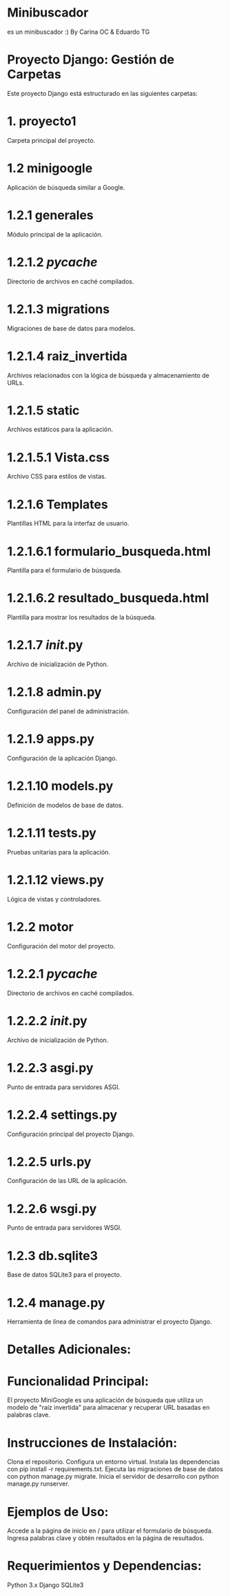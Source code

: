 # Minibuscador
es un minibuscador :)
By Carina OC & Eduardo TG

# Proyecto Django: Gestión de Carpetas
Este proyecto Django está estructurado en las siguientes carpetas:

# 1. proyecto1
Carpeta principal del proyecto.
# 1.2 minigoogle
Aplicación de búsqueda similar a Google.
# 1.2.1 generales
Módulo principal de la aplicación.
# 1.2.1.2 _pycache_
Directorio de archivos en caché compilados.
# 1.2.1.3 migrations
Migraciones de base de datos para modelos.
# 1.2.1.4 raiz_invertida
Archivos relacionados con la lógica de búsqueda y almacenamiento de URLs.
# 1.2.1.5 static
Archivos estáticos para la aplicación.

# 1.2.1.5.1 Vista.css
Archivo CSS para estilos de vistas.
# 1.2.1.6 Templates
Plantillas HTML para la interfaz de usuario.

# 1.2.1.6.1 formulario_busqueda.html
Plantilla para el formulario de búsqueda.

# 1.2.1.6.2 resultado_busqueda.html
Plantilla para mostrar los resultados de la búsqueda.

# 1.2.1.7 _init_.py
Archivo de inicialización de Python.
# 1.2.1.8 admin.py
Configuración del panel de administración.
# 1.2.1.9 apps.py
Configuración de la aplicación Django.
# 1.2.1.10 models.py
Definición de modelos de base de datos.
# 1.2.1.11 tests.py
Pruebas unitarias para la aplicación.
# 1.2.1.12 views.py
Lógica de vistas y controladores.
# 1.2.2 motor
Configuración del motor del proyecto.
# 1.2.2.1 _pycache_
Directorio de archivos en caché compilados.
# 1.2.2.2 _init_.py
Archivo de inicialización de Python.
# 1.2.2.3 asgi.py
Punto de entrada para servidores ASGI.
# 1.2.2.4 settings.py
Configuración principal del proyecto Django.
# 1.2.2.5 urls.py
Configuración de las URL de la aplicación.
# 1.2.2.6 wsgi.py
Punto de entrada para servidores WSGI.
# 1.2.3 db.sqlite3
Base de datos SQLite3 para el proyecto.
# 1.2.4 manage.py
Herramienta de línea de comandos para administrar el proyecto Django.

# Detalles Adicionales:
# Funcionalidad Principal:
El proyecto MiniGoogle es una aplicación de búsqueda que utiliza un modelo de "raíz invertida" para almacenar y recuperar URL basadas en palabras clave.

# Instrucciones de Instalación:
Clona el repositorio.
Configura un entorno virtual.
Instala las dependencias con pip install -r requirements.txt.
Ejecuta las migraciones de base de datos con python manage.py migrate.
Inicia el servidor de desarrollo con python manage.py runserver.
# Ejemplos de Uso:
Accede a la página de inicio en / para utilizar el formulario de búsqueda.
Ingresa palabras clave y obtén resultados en la página de resultados.
# Requerimientos y Dependencias:
Python 3.x
Django
SQLite3

